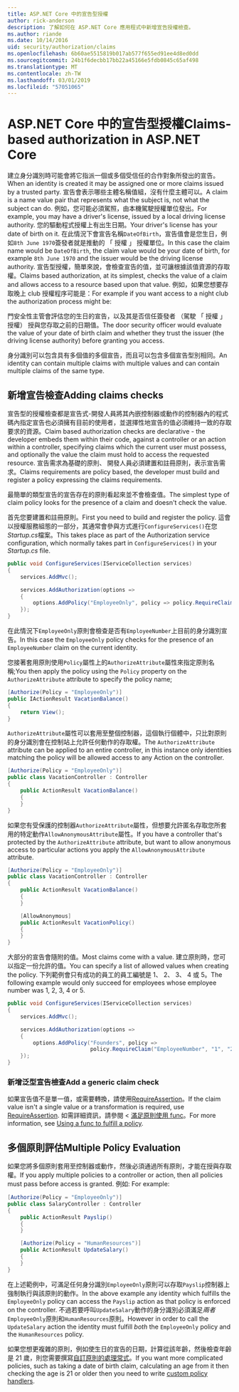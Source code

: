 ```yaml
---
title: ASP.NET Core 中的宣告型授權
author: rick-anderson
description: 了解如何在 ASP.NET Core 應用程式中新增宣告授權檢查。
ms.author: riande
ms.date: 10/14/2016
uid: security/authorization/claims
ms.openlocfilehash: 6b60ae5515819b017ab577f655ed91ee4d8ed0dd
ms.sourcegitcommit: 24b1f6decbb17bb22a45166e5fdb0845c65af498
ms.translationtype: MT
ms.contentlocale: zh-TW
ms.lasthandoff: 03/01/2019
ms.locfileid: "57051065"
---
```

# <a name="claims-based-authorization-in-aspnet-core"></a><span data-ttu-id="2a146-103">ASP.NET Core 中的宣告型授權</span><span class="sxs-lookup"><span data-stu-id="2a146-103">Claims-based authorization in ASP.NET Core</span></span>

<a name="security-authorization-claims-based"></a>

<span data-ttu-id="2a146-104">建立身分識別時可能會將它指派一個或多個受信任的合作對象所發出的宣告。</span><span class="sxs-lookup"><span data-stu-id="2a146-104">When an identity is created it may be assigned one or more claims issued by a trusted party.</span></span> <span data-ttu-id="2a146-105">宣告會表示哪些主體名稱值組，沒有什麼主體可以。</span><span class="sxs-lookup"><span data-stu-id="2a146-105">A claim is a name value pair that represents what the subject is, not what the subject can do.</span></span> <span data-ttu-id="2a146-106">例如，您可能必須駕照，由本機駕駛授權單位發出。</span><span class="sxs-lookup"><span data-stu-id="2a146-106">For example, you may have a driver's license, issued by a local driving license authority.</span></span> <span data-ttu-id="2a146-107">您的驅動程式授權上有出生日期。</span><span class="sxs-lookup"><span data-stu-id="2a146-107">Your driver's license has your date of birth on it.</span></span> <span data-ttu-id="2a146-108">在此情況下會宣告名稱`DateOfBirth`，宣告值會是您生日，例如`8th June 1970`簽發者就是推動的 「 授權 」 授權單位。</span><span class="sxs-lookup"><span data-stu-id="2a146-108">In this case the claim name would be `DateOfBirth`, the claim value would be your date of birth, for example `8th June 1970` and the issuer would be the driving license authority.</span></span> <span data-ttu-id="2a146-109">宣告型授權，簡單來說，會檢查宣告的值，並可讓根據該值資源的存取權。</span><span class="sxs-lookup"><span data-stu-id="2a146-109">Claims based authorization, at its simplest, checks the value of a claim and allows access to a resource based upon that value.</span></span> <span data-ttu-id="2a146-110">例如，如果您想要存取晚上 club 授權程序可能是：</span><span class="sxs-lookup"><span data-stu-id="2a146-110">For example if you want access to a night club the authorization process might be:</span></span>

<span data-ttu-id="2a146-111">門安全性主管會評估您的生日的宣告，以及其是否信任簽發者 （駕駛 「 授權 」 授權） 授與您存取之前的日期值。</span><span class="sxs-lookup"><span data-stu-id="2a146-111">The door security officer would evaluate the value of your date of birth claim and whether they trust the issuer (the driving license authority) before granting you access.</span></span>

<span data-ttu-id="2a146-112">身分識別可以包含具有多個值的多個宣告，而且可以包含多個宣告型別相同。</span><span class="sxs-lookup"><span data-stu-id="2a146-112">An identity can contain multiple claims with multiple values and can contain multiple claims of the same type.</span></span>

## <a name="adding-claims-checks"></a><span data-ttu-id="2a146-113">新增宣告檢查</span><span class="sxs-lookup"><span data-stu-id="2a146-113">Adding claims checks</span></span>

<span data-ttu-id="2a146-114">宣告型的授權檢查都是宣告式-開發人員將其內嵌控制器或動作的控制器內的程式碼內指定宣告也必須擁有目前的使用者，並選擇性地宣告的值必須維持一致的存取要求的資源。</span><span class="sxs-lookup"><span data-stu-id="2a146-114">Claim based authorization checks are declarative - the developer embeds them within their code, against a controller or an action within a controller, specifying claims which the current user must possess, and optionally the value the claim must hold to access the requested resource.</span></span> <span data-ttu-id="2a146-115">宣告需求為基礎的原則、 開發人員必須建置和註冊原則，表示宣告需求。</span><span class="sxs-lookup"><span data-stu-id="2a146-115">Claims requirements are policy based, the developer must build and register a policy expressing the claims requirements.</span></span>

<span data-ttu-id="2a146-116">最簡單的類型宣告的宣告存在的原則看起來並不會檢查值。</span><span class="sxs-lookup"><span data-stu-id="2a146-116">The simplest type of claim policy looks for the presence of a claim and doesn't check the value.</span></span>

<span data-ttu-id="2a146-117">首先您要建置和註冊原則。</span><span class="sxs-lookup"><span data-stu-id="2a146-117">First you need to build and register the policy.</span></span> <span data-ttu-id="2a146-118">這會以授權服務組態的一部分，其通常會參與方式進行`ConfigureServices()`在您*Startup.cs*檔案。</span><span class="sxs-lookup"><span data-stu-id="2a146-118">This takes place as part of the Authorization service configuration, which normally takes part in `ConfigureServices()` in your *Startup.cs* file.</span></span>

```csharp
public void ConfigureServices(IServiceCollection services)
{
    services.AddMvc();

    services.AddAuthorization(options =>
    {
        options.AddPolicy("EmployeeOnly", policy => policy.RequireClaim("EmployeeNumber"));
    });
}
```

<span data-ttu-id="2a146-119">在此情況下`EmployeeOnly`原則會檢查是否有`EmployeeNumber`上目前的身分識別宣告。</span><span class="sxs-lookup"><span data-stu-id="2a146-119">In this case the `EmployeeOnly` policy checks for the presence of an `EmployeeNumber` claim on the current identity.</span></span>

<span data-ttu-id="2a146-120">您接著套用原則使用`Policy`屬性上的`AuthorizeAttribute`屬性來指定原則名稱;</span><span class="sxs-lookup"><span data-stu-id="2a146-120">You then apply the policy using the `Policy` property on the `AuthorizeAttribute` attribute to specify the policy name;</span></span>

```csharp
[Authorize(Policy = "EmployeeOnly")]
public IActionResult VacationBalance()
{
    return View();
}
```

<span data-ttu-id="2a146-121">`AuthorizeAttribute`屬性可以套用至整個控制器，這個執行個體中，只比對原則的身分識別會在控制站上允許任何動作的存取權。</span><span class="sxs-lookup"><span data-stu-id="2a146-121">The `AuthorizeAttribute` attribute can be applied to an entire controller, in this instance only identities matching the policy will be allowed access to any Action on the controller.</span></span>

```csharp
[Authorize(Policy = "EmployeeOnly")]
public class VacationController : Controller
{
    public ActionResult VacationBalance()
    {
    }
}
```

<span data-ttu-id="2a146-122">如果您有受保護的控制器`AuthorizeAttribute`屬性，但想要允許匿名存取您所套用的特定動作`AllowAnonymousAttribute`屬性。</span><span class="sxs-lookup"><span data-stu-id="2a146-122">If you have a controller that's protected by the `AuthorizeAttribute` attribute, but want to allow anonymous access to particular actions you apply the `AllowAnonymousAttribute` attribute.</span></span>

```csharp
[Authorize(Policy = "EmployeeOnly")]
public class VacationController : Controller
{
    public ActionResult VacationBalance()
    {
    }

    [AllowAnonymous]
    public ActionResult VacationPolicy()
    {
    }
}
```

<span data-ttu-id="2a146-123">大部分的宣告會隨附的值。</span><span class="sxs-lookup"><span data-stu-id="2a146-123">Most claims come with a value.</span></span> <span data-ttu-id="2a146-124">建立原則時，您可以指定一份允許的值。</span><span class="sxs-lookup"><span data-stu-id="2a146-124">You can specify a list of allowed values when creating the policy.</span></span> <span data-ttu-id="2a146-125">下列範例會只有成功的員工的員工編號是 1、 2、 3、 4 或 5。</span><span class="sxs-lookup"><span data-stu-id="2a146-125">The following example would only succeed for employees whose employee number was 1, 2, 3, 4 or 5.</span></span>

```csharp
public void ConfigureServices(IServiceCollection services)
{
    services.AddMvc();

    services.AddAuthorization(options =>
    {
        options.AddPolicy("Founders", policy =>
                          policy.RequireClaim("EmployeeNumber", "1", "2", "3", "4", "5"));
    });
}
```

### <a name="add-a-generic-claim-check"></a><span data-ttu-id="2a146-126">新增泛型宣告檢查</span><span class="sxs-lookup"><span data-stu-id="2a146-126">Add a generic claim check</span></span>

<span data-ttu-id="2a146-127">如果宣告值不是單一值，或需要轉換，請使用[RequireAssertion](/dotnet/api/microsoft.aspnetcore.authorization.authorizationpolicybuilder.requireassertion)。</span><span class="sxs-lookup"><span data-stu-id="2a146-127">If the claim value isn't a single value or a transformation is required, use [RequireAssertion](/dotnet/api/microsoft.aspnetcore.authorization.authorizationpolicybuilder.requireassertion).</span></span> <span data-ttu-id="2a146-128">如需詳細資訊，請參閱 <<c0> [ 滿足原則使用 func](xref:security/authorization/policies#using-a-func-to-fulfill-a-policy)。</span><span class="sxs-lookup"><span data-stu-id="2a146-128">For more information, see [Using a func to fulfill a policy](xref:security/authorization/policies#using-a-func-to-fulfill-a-policy).</span></span>

## <a name="multiple-policy-evaluation"></a><span data-ttu-id="2a146-129">多個原則評估</span><span class="sxs-lookup"><span data-stu-id="2a146-129">Multiple Policy Evaluation</span></span>

<span data-ttu-id="2a146-130">如果您將多個原則套用至控制器或動作，然後必須通過所有原則，才能在授與存取權。</span><span class="sxs-lookup"><span data-stu-id="2a146-130">If you apply multiple policies to a controller or action, then all policies must pass before access is granted.</span></span> <span data-ttu-id="2a146-131">例如: </span><span class="sxs-lookup"><span data-stu-id="2a146-131">For example:</span></span>

```csharp
[Authorize(Policy = "EmployeeOnly")]
public class SalaryController : Controller
{
    public ActionResult Payslip()
    {
    }

    [Authorize(Policy = "HumanResources")]
    public ActionResult UpdateSalary()
    {
    }
}
```

<span data-ttu-id="2a146-132">在上述範例中，可滿足任何身分識別`EmployeeOnly`原則可以存取`Payslip`控制器上強制執行與該原則的動作。</span><span class="sxs-lookup"><span data-stu-id="2a146-132">In the above example any identity which fulfills the `EmployeeOnly` policy can access the `Payslip` action as that policy is enforced on the controller.</span></span> <span data-ttu-id="2a146-133">不過若要呼叫`UpdateSalary`動作的身分識別必須滿足*兩者*`EmployeeOnly`原則和`HumanResources`原則。</span><span class="sxs-lookup"><span data-stu-id="2a146-133">However in order to call the `UpdateSalary` action the identity must fulfill *both* the `EmployeeOnly` policy and the `HumanResources` policy.</span></span>

<span data-ttu-id="2a146-134">如果您想更複雜的原則，例如使生日的宣告的日期，計算從該年齡，然後檢查年齡是 21 歲，則您需要撰寫[自訂原則的處理常式](xref:security/authorization/policies)。</span><span class="sxs-lookup"><span data-stu-id="2a146-134">If you want more complicated policies, such as taking a date of birth claim, calculating an age from it then checking the age is 21 or older then you need to write [custom policy handlers](xref:security/authorization/policies).</span></span>
